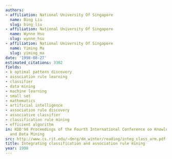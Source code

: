 ```yaml
---
authors:
- affiliation: National University Of Singapore
  name: Bing Liu
  slug: bing_liu
- affiliation: National University Of Singapore
  name: Wynne Hsu
  slug: wynne_hsu
- affiliation: National University Of Singapore
  name: Yiming Ma
  slug: yiming_ma
date: '1998-08-27'
estimated_citations: 3302
fields:
- k optimal pattern discovery
- association rule learning
- classifier
- data mining
- machine learning
- small set
- mathematics
- artificial intelligence
- association rule discovery
- associative classifier
- classification rule mining
- efficient algorithm
in: KDD'98 Proceedings of the Fourth International Conference on Knowledge Discovery
  and Data Mining
src: http://www.cs.rit.edu/~dmrg/dm_winter/reading/integ_class_arm.pdf
title: Integrating classification and association rule mining
year: 1998
---
```

